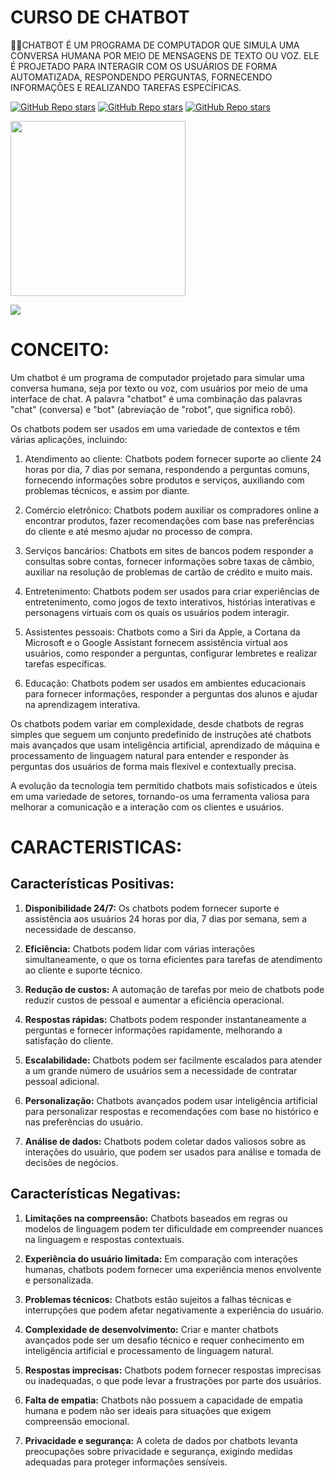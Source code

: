 # CURSO DE CHATBOT
👨‍⚖️CHATBOT É UM PROGRAMA DE COMPUTADOR QUE SIMULA UMA CONVERSA HUMANA POR MEIO DE MENSAGENS DE TEXTO OU VOZ. ELE É PROJETADO PARA INTERAGIR COM OS USUÁRIOS DE FORMA AUTOMATIZADA, RESPONDENDO PERGUNTAS, FORNECENDO INFORMAÇÕES E REALIZANDO TAREFAS ESPECÍFICAS.

[![GitHub Repo stars](https://img.shields.io/badge/VILHALVA-GITHUB-03A9F4?logo=github)](https://github.com/VILHALVA) 
[![GitHub Repo stars](https://img.shields.io/badge/VEJA%20OS-VIDEOS-03A9F4?logo=youtube)](https://www.youtube.com/@vilhalva100/search?query=chatbot)
[![GitHub Repo stars](https://img.shields.io/badge/VEJA-DOCUMENTAÇÃO-03A9F4?logo=google)](https://www.chatbot.com/docs/)

<img src="https://plugg.to/wp-content/uploads/2017/11/chatbot-conversas-1.png" width="280"> <br>

![](https://i.imgur.com/waxVImv.png)

# CONCEITO:
Um chatbot é um programa de computador projetado para simular uma conversa humana, seja por texto ou voz, com usuários por meio de uma interface de chat. A palavra "chatbot" é uma combinação das palavras "chat" (conversa) e "bot" (abreviação de "robot", que significa robô).

Os chatbots podem ser usados em uma variedade de contextos e têm várias aplicações, incluindo:

1. Atendimento ao cliente: Chatbots podem fornecer suporte ao cliente 24 horas por dia, 7 dias por semana, respondendo a perguntas comuns, fornecendo informações sobre produtos e serviços, auxiliando com problemas técnicos, e assim por diante.

2. Comércio eletrônico: Chatbots podem auxiliar os compradores online a encontrar produtos, fazer recomendações com base nas preferências do cliente e até mesmo ajudar no processo de compra.

3. Serviços bancários: Chatbots em sites de bancos podem responder a consultas sobre contas, fornecer informações sobre taxas de câmbio, auxiliar na resolução de problemas de cartão de crédito e muito mais.

4. Entretenimento: Chatbots podem ser usados para criar experiências de entretenimento, como jogos de texto interativos, histórias interativas e personagens virtuais com os quais os usuários podem interagir.

5. Assistentes pessoais: Chatbots como a Siri da Apple, a Cortana da Microsoft e o Google Assistant fornecem assistência virtual aos usuários, como responder a perguntas, configurar lembretes e realizar tarefas específicas.

6. Educação: Chatbots podem ser usados em ambientes educacionais para fornecer informações, responder a perguntas dos alunos e ajudar na aprendizagem interativa.

Os chatbots podem variar em complexidade, desde chatbots de regras simples que seguem um conjunto predefinido de instruções até chatbots mais avançados que usam inteligência artificial, aprendizado de máquina e processamento de linguagem natural para entender e responder às perguntas dos usuários de forma mais flexível e contextually precisa.

A evolução da tecnologia tem permitido chatbots mais sofisticados e úteis em uma variedade de setores, tornando-os uma ferramenta valiosa para melhorar a comunicação e a interação com os clientes e usuários.

# CARACTERISTICAS:
## Características Positivas:
1. **Disponibilidade 24/7:** Os chatbots podem fornecer suporte e assistência aos usuários 24 horas por dia, 7 dias por semana, sem a necessidade de descanso.

2. **Eficiência:** Chatbots podem lidar com várias interações simultaneamente, o que os torna eficientes para tarefas de atendimento ao cliente e suporte técnico.

3. **Redução de custos:** A automação de tarefas por meio de chatbots pode reduzir custos de pessoal e aumentar a eficiência operacional.

4. **Respostas rápidas:** Chatbots podem responder instantaneamente a perguntas e fornecer informações rapidamente, melhorando a satisfação do cliente.

5. **Escalabilidade:** Chatbots podem ser facilmente escalados para atender a um grande número de usuários sem a necessidade de contratar pessoal adicional.

6. **Personalização:** Chatbots avançados podem usar inteligência artificial para personalizar respostas e recomendações com base no histórico e nas preferências do usuário.

7. **Análise de dados:** Chatbots podem coletar dados valiosos sobre as interações do usuário, que podem ser usados para análise e tomada de decisões de negócios.

## Características Negativas:
1. **Limitações na compreensão:** Chatbots baseados em regras ou modelos de linguagem podem ter dificuldade em compreender nuances na linguagem e respostas contextuais.

2. **Experiência do usuário limitada:** Em comparação com interações humanas, chatbots podem fornecer uma experiência menos envolvente e personalizada.

3. **Problemas técnicos:** Chatbots estão sujeitos a falhas técnicas e interrupções que podem afetar negativamente a experiência do usuário.

4. **Complexidade de desenvolvimento:** Criar e manter chatbots avançados pode ser um desafio técnico e requer conhecimento em inteligência artificial e processamento de linguagem natural.

5. **Respostas imprecisas:** Chatbots podem fornecer respostas imprecisas ou inadequadas, o que pode levar a frustrações por parte dos usuários.

6. **Falta de empatia:** Chatbots não possuem a capacidade de empatia humana e podem não ser ideais para situações que exigem compreensão emocional.

7. **Privacidade e segurança:** A coleta de dados por chatbots levanta preocupações sobre privacidade e segurança, exigindo medidas adequadas para proteger informações sensíveis.

